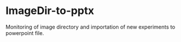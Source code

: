 # ImageDir-to-pptx
Monitoring of image directory and importation of new experiments to powerpoint file.
